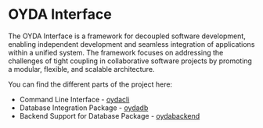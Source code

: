 # OYDA Interface

The OYDA Interface is a framework for decoupled software development, enabling independent development and seamless integration of applications within a unified system. The framework focuses on addressing the challenges of tight coupling in collaborative software projects by promoting a modular, flexible, and scalable architecture.

You can find the different parts of the project here:

* Command Line Interface - [oydacli](https://github.com/OYDA-Capstone/oydacli)
* Database Integration Package - [oydadb](https://github.com/OYDA-Capstone/oydadb)
* Backend Support for Database Package - [oydabackend](https://github.com/OYDA-Capstone/oydabackend)
